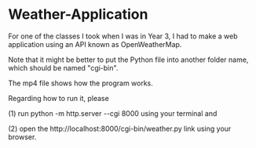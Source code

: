 # Weather-Application
For one of the classes I took when I was in Year 3, I had to make a web application using an API known as OpenWeatherMap. 

Note that it might be better to put the Python file into another folder name, which should be named "cgi-bin". 

The mp4 file shows how the program works. 

Regarding how to run it, please

(1) run python -m http.server --cgi 8000 using your terminal and

(2) open the http://localhost:8000/cgi-bin/weather.py link using your browser. 
